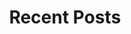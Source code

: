 ---
layout: home
title: "Recent Posts"
tags: [Jekyll, theme, responsive, blog, template]
image:
  feature: weblogo_banner.png
---